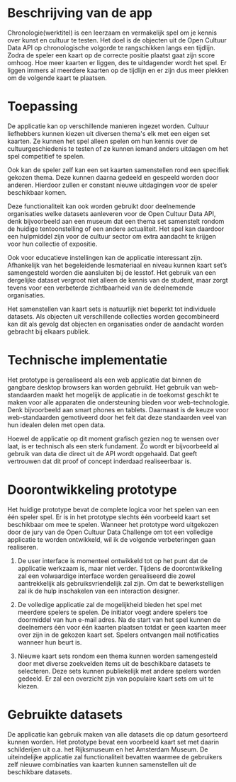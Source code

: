 # Beschrijving van de app #
 
Chronologie(werktitel) is een leerzaam en vermakelijk spel om je kennis over kunst en cultuur te testen. Het doel is de objecten uit de Open Cultuur Data API op chronologische volgorde te rangschikken langs een tijdlijn. Zodra de speler een kaart op de correcte positie plaatst gaat zijn score omhoog. Hoe meer kaarten er liggen, des te uitdagender wordt het spel. Er liggen immers al meerdere kaarten op de tijdlijn en er zijn dus meer plekken om de volgende kaart te plaatsen.

# Toepassing #

De applicatie kan op verschillende manieren ingezet worden. Cultuur liefhebbers kunnen kiezen uit diversen thema's elk met een eigen set kaarten. Ze kunnen het spel alleen spelen om hun kennis over de cultuurgeschiedenis te testen of ze kunnen iemand anders uitdagen om het spel competitief te spelen.

Ook kan de speler zelf kan een set kaarten samenstellen rond een specifiek gekozen thema. Deze kunnen daarna gedeeld en gespeeld worden door anderen. Hierdoor zullen er constant nieuwe uitdagingen voor de speler beschikbaar komen.

Deze functionaliteit kan ook worden gebruikt door deelnemende organisaties welke datasets aanleveren voor de Open Cultuur Data API, denk bijvoorbeeld aan een museum dat een thema set samenstelt rondom de huidige tentoonstelling of een andere actualiteit. Het spel kan daardoor een hulpmiddel zijn voor de cultuur sector om extra aandacht te krijgen voor hun collectie of expositie.

Ook voor educatieve instellingen kan de applicatie interessant zijn. Afhankelijk van het begeleidende lesmateriaal en niveau kunnen kaart set’s samengesteld worden die aansluiten bij de lesstof. Het gebruik van een dergelijke dataset vergroot niet alleen de kennis van de student, maar zorgt tevens voor een verbeterde zichtbaarheid van de deelnemende organisaties.

Het samenstellen van kaart sets is natuurlijk niet beperkt tot individuele datasets. Als objecten uit verschillende collecties worden gecombineerd kan dit als gevolg dat objecten en organisaties onder de aandacht worden gebracht bij elkaars publiek.

# Technische implementatie #

Het prototype is gerealiseerd als een web applicatie dat binnen de gangbare desktop browsers kan worden gebruikt. Het gebruik van web-standaarden maakt het mogelijk de applicatie in de toekomst geschikt te maken voor alle apparaten die ondersteuning bieden voor web-technologie. Denk bijvoorbeeld aan smart phones en tablets. Daarnaast is de keuze voor web-standaarden  gemotiveerd door het feit dat deze standaarden veel van hun idealen delen met open data.

Hoewel de applicatie op dit moment grafisch gezien nog te wensen over laat, is er technisch als een sterk fundament. Zo wordt er bijvoorbeeld al gebruik van data die direct uit de API wordt opgehaald. Dat geeft vertrouwen dat dit proof of concept inderdaad realiseerbaar is.

# Doorontwikkeling prototype #

Het huidige prototype bevat de complete logica voor het spelen van een één speler spel. Er is in het prototype slechts één voorbeeld kaart set beschikbaar om mee te spelen. Wanneer het prototype word uitgekozen door de jury van de Open Cultuur Data Challenge om tot een volledige applicatie te worden ontwikkeld, wil ik de volgende verbeteringen gaan realiseren.

1. De user interface is momenteel ontwikkeld tot op het punt dat de applicatie werkzaam is, maar niet verder. Tijdens de doorontwikkeling zal een volwaardige interface worden gerealiseerd die zowel aantrekkelijk als gebruiksvriendelijk zal zijn. Om dat te bewerkstelligen zal ik de hulp inschakelen van een interaction designer.

2. De volledige applicatie zal de mogelijkheid bieden het spel met meerdere spelers te spelen. De initiator voegt andere spelers toe doormiddel van hun e-mail adres. Na de start van het spel kunnen de deelnemers één voor één kaarten plaatsen totdat er geen kaarten meer over zijn in de gekozen kaart set. Spelers ontvangen mail notificaties wanneer hun beurt is.

3. Nieuwe kaart sets rondom een thema kunnen worden samengesteld door met diverse zoekvelden items uit de beschikbare datasets te selecteren. Deze sets kunnen publiekelijk met andere spelers worden gedeeld. Er zal een overzicht zijn van populaire kaart sets om uit te kiezen.

# Gebruikte datasets #

De applicatie kan gebruik maken van alle datasets die op datum gesorteerd kunnen worden. Het prototype bevat een voorbeeld kaart set met daarin schilderijen uit o.a. het Rijksmuseum en het Amsterdam Museum. De uiteindelijke applicatie zal functionaliteit bevatten waarmee de gebruikers zelf nieuwe combinaties van kaarten kunnen samenstellen uit de beschikbare datasets.

